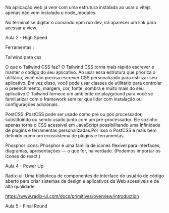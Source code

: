 Na aplicação web já vem com uma estrutura instalada ao usar o vitejs, apenas não vem instalado o node_modules.

No terminal se digitar o comando npm run dev, irá aparecer um link para acessar a view.

Aula 2 - High Speed

Ferramentas :

Tailwind para css

O que o Tailwind CSS faz?
O Tailwind CSS torna mais rápido escrever e manter o código do seu aplicativo. Ao usar essa estrutura que prioriza o utilitário, você não precisa escrever CSS personalizado para estilizar seu aplicativo. Em vez disso, você pode usar classes de utilitário para controlar o preenchimento, margem, cor, fonte, sombra e muito mais do seu aplicativo.O Tailwind fornece um ambiente de playground para você se familiarizar com o framework sem ter que lidar com instalação ou configurações adicionais.

PostCSS :PostCSS pode ser usado como pré ou pós processador, substituindo ou sendo usado junto com um pré-processador. Ele sozinho apenas torna o CSS acessível em JavaScript possibilitando uma infinidade de plugins e ferramentas personalizadas.Por isso o PostCSS é mais bem definido como um ecossistema de plugins e ferramentas.

Phosphor icons: Phosphor é uma família de ícones flexível para interfaces, diagramas, apresentações — o que for, na verdade. (Podemos importar os icones do react.)

Aula 4 - Power Up

Radix-ui: Uma biblioteca de componentes de interface do usuário de código aberto para criar sistemas de design e aplicativos da Web acessíveis e de alta qualidade.

https://www.radix-ui.com/docs/primitives/overview/introduction

Aula 5 - Final Round
